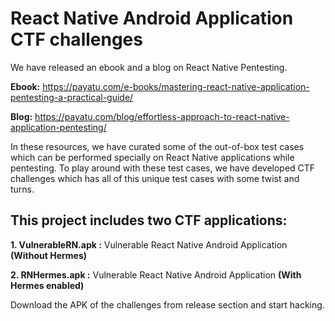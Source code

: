 # React Native Android Application CTF challenges

We have released an ebook and a blog on React Native Pentesting.

**Ebook:** https://payatu.com/e-books/mastering-react-native-application-pentesting-a-practical-guide/

**Blog:**  https://payatu.com/blog/effortless-approach-to-react-native-application-pentesting/

In these resources, we have curated some of the out-of-box test cases which can be performed specially on React Native applications while pentesting. To play around with these test cases, we have developed CTF challenges which has all of this unique test cases with some twist and turns. 

## This project includes two CTF applications:
**1. VulnerableRN.apk :** Vulnerable React Native Android Application **(Without Hermes)**

**2. RNHermes.apk     :** Vulnerable React Native Android Application **(With Hermes enabled)**

Download the APK of the challenges from release section and start hacking.
